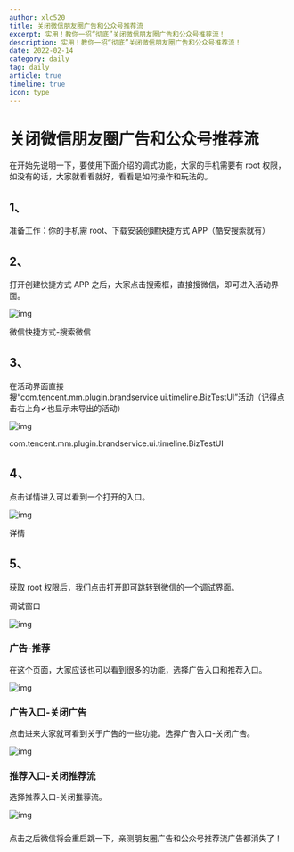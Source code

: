 ```yaml
---
author: xlc520
title: 关闭微信朋友圈广告和公众号推荐流
excerpt: 实用！教你一招“彻底”关闭微信朋友圈广告和公众号推荐流！
description: 实用！教你一招“彻底”关闭微信朋友圈广告和公众号推荐流！
date: 2022-02-14
category: daily
tag: daily
article: true
timeline: true
icon: type
---
```


# **关闭微信朋友圈广告和公众号推荐流**

在开始先说明一下，要使用下面介绍的调式功能，大家的手机需要有 root 权限，如没有的话，大家就看看就好，看看是如何操作和玩法的。

## 1、

准备工作：你的手机需 root、下载安装创建快捷方式 APP（酷安搜索就有）

## 2、

打开创建快捷方式 APP 之后，大家点击搜索框，直接搜微信，即可进入活动界面。

![img](http://image.coolapk.com/feed/2021/1202/14/2516961_85b74667_6273_6993_713@1424x1064.jpeg.m.jpg)

微信快捷方式-搜索微信

## 3、

在活动界面直接搜“com.tencent.mm.plugin.brandservice.ui.timeline.BizTestUI”活动（记得点击右上角✔也显示未导出的活动）

![img](http://image.coolapk.com/feed/2021/1202/14/2516961_9a6033c4_6273_7001_734@1440x703.jpeg.m.jpg)

com.tencent.mm.plugin.brandservice.ui.timeline.BizTestUI

## 4、

点击详情进入可以看到一个打开的入口。

![img](http://image.coolapk.com/feed/2021/1202/14/2516961_74c93fe2_6273_7007_223@1440x1298.jpeg.m.jpg)

详情

## 5、

获取 root 权限后，我们点击打开即可跳转到微信的一个调试界面。

调试窗口

![img](http://image.coolapk.com/feed/2021/1202/14/2516961_ae4be29f_6273_7009_570@1440x1092.jpeg.m.jpg)

### 广告-推荐

在这个页面，大家应该也可以看到很多的功能，选择广告入口和推荐入口。

![img](http://image.coolapk.com/feed/2021/1202/14/2516961_eff07a76_6273_7017_434@1440x1092.jpeg.m.jpg)

### 广告入口-关闭广告

点击进来大家就可看到关于广告的一些功能。选择广告入口-关闭广告。

![img](http://image.coolapk.com/feed/2021/1202/14/2516961_cd6bdaf5_6273_7021_785@1440x2970.jpeg.m.jpg)

### 推荐入口-关闭推荐流

选择推荐入口-关闭推荐流。

![img](http://image.coolapk.com/feed/2021/1202/14/2516961_34f99214_6273_7023_485@1440x2980.jpeg.m.jpg)

###

点击之后微信将会重启跳一下，亲测朋友圈广告和公众号推荐流广告都消失了！

